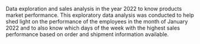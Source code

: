 Data exploration and sales analysis in the year 2022 to know products market performance.
This exploratory data analysis was conducted to help shed light on the performance of the employees in the month of January 2022 and 
to also know which days of the week with the highest sales performance based on order and shipment information available.

